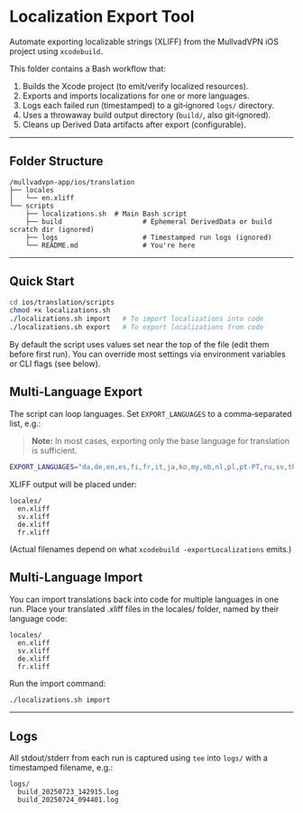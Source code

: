 # Localization Export Tool

Automate exporting localizable strings (XLIFF) from the MullvadVPN iOS project using `xcodebuild`.

This folder contains a Bash workflow that:

1. Builds the Xcode project (to emit/verify localized resources).
2. Exports and imports localizations for one or more languages.
3. Logs each failed run (timestamped) to a git‑ignored `logs/` directory.
4. Uses a throwaway build output directory (`build/`, also git‑ignored).
5. Cleans up Derived Data artifacts after export (configurable).

---

## Folder Structure

```
/mullvadvpn-app/ios/translation
├── locales
│   └── en.xliff
└── scripts
    ├── localizations.sh  # Main Bash script
    ├── build                    # Ephemeral DerivedData or build scratch dir (ignored)
    ├── logs                     # Timestamped run logs (ignored)
    └── README.md                # You're here

```

---

## Quick Start

```bash
cd ios/translation/scripts
chmod +x localizations.sh
./localizations.sh import   # To import localizations into code
./localizations.sh export   # To export localizations from code
```

By default the script uses values set near the top of the file (edit them before first run). You can override most settings via environment variables or CLI flags (see below).


## Multi‑Language Export

The script can loop languages. Set `EXPORT_LANGUAGES` to a comma‑separated list, e.g.:

> **Note:** In most cases, exporting only the base language for translation is sufficient.

```bash
EXPORT_LANGUAGES="da,de,en,es,fi,fr,it,ja,ko,my,nb,nl,pl,pt-PT,ru,sv,th,tr,zh-Hans,zh-Hant" ./localizations.sh export
```

XLIFF output will be placed under:

```
locales/
  en.xliff
  sv.xliff
  de.xliff
  fr.xliff
```

(Actual filenames depend on what `xcodebuild -exportLocalizations` emits.)

## Multi-Language Import
You can import translations back into code for multiple languages in one run.
Place your translated .xliff files in the locales/ folder, named by their language code:

```
locales/
  en.xliff
  sv.xliff
  de.xliff
  fr.xliff
```
Run the import command:

```bash
./localizations.sh import
```

---

## Logs

All stdout/stderr from each run is captured using `tee` into `logs/` with a timestamped filename, e.g.:

```
logs/
  build_20250723_142915.log
  build_20250724_094401.log
```

